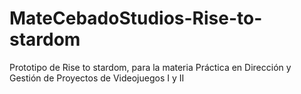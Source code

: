 # MateCebadoStudios-Rise-to-stardom
Prototipo de Rise to stardom, para la materia Práctica en Dirección y Gestión de Proyectos de Videojuegos I y II
